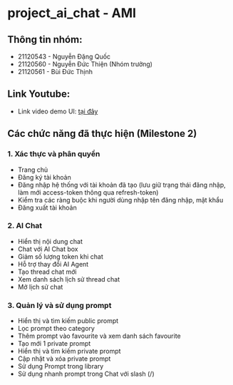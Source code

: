 # project_ai_chat - AMI

## Thông tin nhóm: 
- 21120543 - Nguyễn Đặng Quốc
- 21120560 - Nguyễn Đức Thiện (Nhóm trưởng)
- 21120561 - Bùi Đức Thịnh

## Link Youtube: 
- Link video demo UI: [tại đây](https://youtu.be/fnXSZV_mmTc)

## Các chức năng đã thực hiện (Milestone 2)

### 1. Xác thực và phân quyền
- Trang chủ
- Đăng ký tài khoản
- Đăng nhập hệ thống với tài khoản đã tạo (lưu giữ trạng thái đăng nhập, làm mới access-token thông qua refresh-token)
- Kiểm tra các ràng buộc khi người dùng nhập tên đăng nhập, mật khẩu
- Đăng xuất tài khoản
### 2. AI Chat
- Hiển thị nội dung chat
- Chat với AI Chat box
- Giảm số lượng token khi chat
- Hỗ trợ thay đổi AI Agent
- Tạo thread chat mới
- Xem danh sách lịch sử thread chat
- Mở lịch sử chat
### 3. Quản lý và sử dụng prompt
- Hiển thị và tìm kiếm public prompt
- Lọc prompt theo category
- Thêm prompt vào favourite và xem danh sách favourite
- Tạo mới 1 private prompt
- Hiển thị và tìm kiếm private prompt
- Cập nhật và xóa private prompt
- Sử dụng Prompt trong library
- Sử dụng nhanh prompt trong Chat với slash (/)